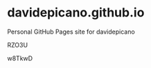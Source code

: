 # davidepicano.github.io
Personal GitHub Pages site for davidepicano






























































RZO3U

w8TkwD
